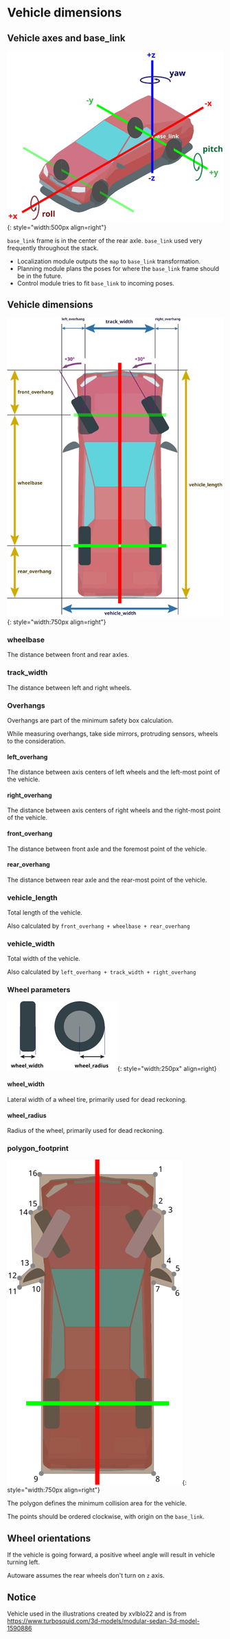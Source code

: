 # Vehicle dimensions

## Vehicle axes and base_link

![Vehicle Axes](images/vehicle_axes.svg){: style="width:500px align=right"}

`base_link` frame is in the center of the rear axle.
`base_link` used very frequently throughout the stack.

- Localization module outputs the `map` to `base_link` transformation.
- Planning module plans the poses for where the `base_link` frame should be in the future.
- Control module tries to fit `base_link` to incoming poses.

## Vehicle dimensions

![Vehicle Dimensions](images/vehicle_dimensions.svg){: style="width:750px align=right"}

### wheelbase

The distance between front and rear axles.

### track_width

The distance between left and right wheels.

### Overhangs

Overhangs are part of the minimum safety box calculation.

While measuring overhangs, take side mirrors, protruding sensors, wheels to the consideration.

#### left_overhang

The distance between axis centers of left wheels and the left-most point of the vehicle.

#### right_overhang

The distance between axis centers of right wheels and the right-most point of the vehicle.

#### front_overhang

The distance between front axle and the foremost point of the vehicle.

#### rear_overhang

The distance between rear axle and the rear-most point of the vehicle.

### vehicle_length

Total length of the vehicle.

Also calculated by `front_overhang + wheelbase + rear_overhang`

### vehicle_width

Total width of the vehicle.

Also calculated by `left_overhang + track_width + right_overhang`

### Wheel parameters

![Wheel Dimensions](images/wheels.svg){: style="width:250px" align=right}

#### wheel_width

Lateral width of a wheel tire, primarily used for dead reckoning.

#### wheel_radius

Radius of the wheel, primarily used for dead reckoning.

### polygon_footprint

![Wheel Dimensions](images/polygon_footprint.svg){: style="width:750px align=right"}

The polygon defines the minimum collision area for the vehicle.

The points should be ordered clockwise, with origin on the `base_link`.

## Wheel orientations

If the vehicle is going forward, a positive wheel angle will result in vehicle turning left.

Autoware assumes the rear wheels don't turn on `z` axis.

## Notice

Vehicle used in the illustrations created by xvlblo22 and is from <https://www.turbosquid.com/3d-models/modular-sedan-3d-model-1590886>
